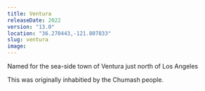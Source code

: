 ```yaml
---
title: Ventura
releaseDate: 2022
version: "13.0"
location: "36.270443,-121.807833"
slug: ventura
image:
---
```

Named for the sea-side town of Ventura just north of Los Angeles

This was originally inhabitied by the Chumash people.
